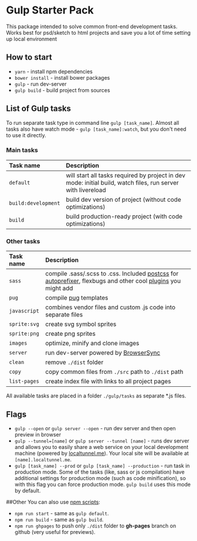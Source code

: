 # Gulp Starter Pack
This package intended to solve common front-end development tasks. Works best for psd/sketch to html projects and save you a lot of time setting up local environment


## How to start
* `yarn` - install npm dependencies
* `bower install` - install bower packages
* `gulp` - run dev-server
* `gulp build` - build project from sources

## List of Gulp tasks

To run separate task type in command line `gulp [task_name]`.
Almost all tasks also have watch mode - `gulp [task_name]:watch`, but you don't need to use it directly.

### Main tasks
Task name          | Description                                                      
:------------------|:----------------------------------
`default`          | will start all tasks required by project in dev mode: initial build, watch files, run server with livereload
`build:development`| build dev version of project (without code optimizations)
`build`            | build production-ready project (with code optimizations)

### Other tasks
Task name          | Description                                                      
:------------------|:----------------------------------
`sass` 	         | compile .sass/.scss to .css. Included [postcss](https://github.com/postcss/postcss) for [autoprefixer](https://github.com/postcss/autoprefixer), flexbugs and other cool [plugins](https://github.com/postcss/postcss#plugins) you might add
`pug`              | compile [pug](http://pug-js.com/) templates
`javascript`       | combines vendor files and custom .js code into separate files
`sprite:svg`       | create svg symbol sprites
`sprite:png`       | create png sprites
`images`           | optimize, minify and clone images
`server`           | run dev-server powered by [BrowserSync](https://www.browsersync.io/)
`clean`            | remove `./dist` folder
`copy`             | copy common files from `./src` path to `./dist` path
`list-pages`       | create index file with links to all project pages

All available tasks are placed in a folder `./gulp/tasks` as separate *.js files.

## Flags

* `gulp --open` or `gulp server --open` - run dev server and then open preview in browser
* `gulp --tunnel=[name]` or `gulp server --tunnel [name]` - runs dev server and allows you to easily share a web service on your local development machine (powered by [localtunnel.me](https://localtunnel.me/)). Your local site will be available at `[name].localtunnel.me`.
* `gulp [task_name] --prod` or `gulp [task_name] --production` - run task in production mode. Some of the tasks (like, sass or js compilation) have additional settings for production mode (such as code minification), so with this flag you can force production mode. `gulp build` uses this mode by default.

##Other
You can also use [npm scripts](https://docs.npmjs.com/misc/scripts):

* `npm run start` - same as `gulp default`.
* `npm run build` - same as `gulp build`.
* `npm run ghpages` to push only `./dist` folder to **gh-pages** branch on github (very useful for previews).
